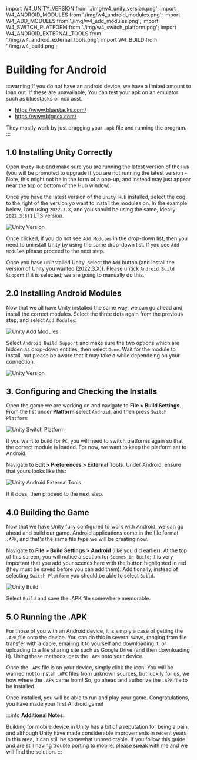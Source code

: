 
import W4_UNITY_VERSION from './img/w4_unity_version.png';
import W4_ANDROID_MODULES from './img/w4_android_modules.png';
import W4_ADD_MODULES from './img/w4_add_modules.png';
import W4_SWITCH_PLATFORM from './img/w4_switch_platform.png';
import W4_ANDROID_EXTERNAL_TOOLS from './img/w4_android_external_tools.png';
import W4_BUILD from './img/w4_build.png';

# Building for Android

:::warning
If you do not have an android device, we have a limited amount to loan out. If these are unavailable,
  You can test your apk on an emulator such as bluestacks or nox asst.

  - https://www.bluestacks.com/
  - https://www.bignox.com/ 

They mostly work by just dragging your `.apk` file and running the program.
:::

## 1.0 Installing Unity Correctly

Open `Unity Hub`  and make sure you are running the latest version of the `Hub` (you will be promoted to upgrade if you are not running the latest version - Note, this might not be in the form of a pop-up, and instead may just appear near the top or bottom of the Hub window).

Once you have the latest version of the `Unity Hub` installed, select the cog to the right of the version yo want to install the modules on. In the example below, I am using `2022.3.X`, and you should be using the same, ideally `2022.3.8f1` LTS version. 

<div class="image-container">
<img src={W4_UNITY_VERSION} width={"100%"} alt="Unity Version" />
</div>

Once clicked, if you do not see `Add Modules` in the drop-down list, then you need to uninstall Unity by using the same drop-down list. If you see `Add Modules` please proceed to the next step.

Once you have uninstalled Unity, select the `Add` button (and install the version of Unity you wanted (2022.3.X)). Please untick `Android Build Support` if it is selected; we are going to manually do this.

## 2.0 Installing Android Modules

Now that we all have Unity installed the same way, we can go ahead and install the correct modules. Select the three dots again from the previous step, and select `Add Modules`:

<div class="image-container">
<img src={W4_ADD_MODULES} width={"50%"} alt="Unity Add Modules" />
</div>

Select `Android Build Support` and make sure the two options which are hidden as drop-down entities, then select `Done`. Wait for the module to install, but please be aware that it may take a while dependeing on your connection.

<div class="image-container">
<img src={W4_ANDROID_MODULES} width={"100%"} alt="Unity Version" />
</div>

## 3. Configuring and Checking the Installs

Open the game we are working on and navigate to **File > Build Settings**. From the list under **Platform** select `Android`, and then press `Switch Platform`:

<div class="image-container">
<img src={W4_SWITCH_PLATFORM} width={"60%"} alt="Unity Switch Platform" />
</div>

If you want to build for `PC`, you will need to switch platforms again so that the correct module is loaded. For now, we want to keep the platform set to Android.

Navigate to **Edit > Preferences > External Tools**. Under Android, ensure that yours looks like this:

<div class="image-container">
<img src={W4_ANDROID_EXTERNAL_TOOLS} width={"60%"} alt="Unity Android External Tools" />
</div>

If it does, then proceed to the next step.

## 4.0 Building the Game

Now that we have Unity fully configured to work with Android, we can go ahead and build our game. Android applications come in the file format `.APK`, and that's the same file type we will be creating now. 

Navigate to **File > Build Settings > Android** (like you did earlier). At the top of this screen, you will notice a section for `Scenes in Build`; it is very important that you add your scenes here with the button highlighted in red (they must be saved before you can add them). Additionally, instead of selecting `Switch Platform` you should be able to select `Build`.

<div class="image-container">
<img src={W4_BUILD} width={"50%"} alt="Unity Build" />
</div>

Select `Build` and save the .APK file somewhere memorable.

## 5.O Running the .APK

For those of you with an Android device, it is simply a case of getting the `.APK` file onto the device. You can do this in several ways, ranging from file transfer with a cable, emailing it to yourself and downloading it, or uploading to a file sharing site such as Google Drive (and then downloading it). Using these methods, gets the `.APK` onto your device.

Once the `.APK` file is on your device, simply click the icon. You will be warned not to install `.APK` files from unknown sources, but luckily for us, we how where the `.APK` came from! So, go ahead and authorize the `.APK` file to be installed.

Once installed, you will be able to run and play your game. Congratulations, you have made your first Android game!

:::info
**Additional Notes:**

Building for mobile device in Unity has a bit of a reputation for being a pain, and although Unity have made considerable improvements in recent years in this area, it can still be somewhat unpredictable. If you follow this guide and are still having trouble porting to mobile, please speak with me and we will find the solution.
:::

